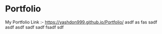 # Portfolio
My Portfolio Link :-
https://yashdon999.github.io/Portfolio/
asdf
as
fas
sadf
asdf
asdf
sadf
sadf
fsadf
sdf
